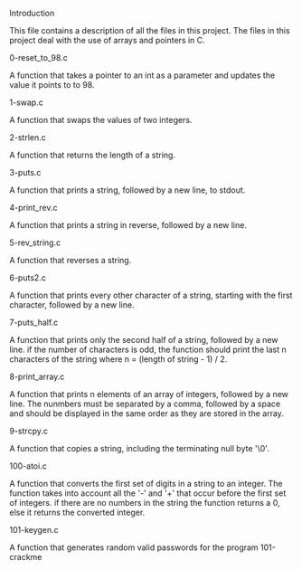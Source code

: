 Introduction

This file contains a description of all the files in this project. The files in this project deal with the use of arrays and pointers in C.



0-reset_to_98.c

A function that takes a pointer to an int as a parameter and updates the value it points to to 98.



1-swap.c

A function that swaps the values of two integers.



2-strlen.c

A function that returns the length of a string.



3-puts.c

A function that prints a string, followed by a new line, to stdout.



4-print_rev.c

A function that prints a string in reverse, followed by a new line.



5-rev_string.c

A function that reverses a string.



6-puts2.c

A function that prints every other character of a string, starting with the first character, followed by a new line.



7-puts_half.c

A function that prints only the second half of a string, followed by a new line. if the number of characters is odd, the function should print the last n characters of the string where n = (length of string - 1) / 2.



8-print_array.c

A function that prints n elements of an array of integers, followed by a new line. The nunmbers must be separated by a comma, followed by a space and should be displayed in the same order as they are stored in the array.



9-strcpy.c

A function that copies a string, including the terminating null byte '\0'.



100-atoi.c

A function that converts the first set of digits in a string to an integer. The function takes into account all the '-' and '+' that occur before the first set of integers. if there are no numbers in the string the function returns a 0, else it returns the converted integer.



101-keygen.c

A function that generates random valid passwords for the program 101-crackme
